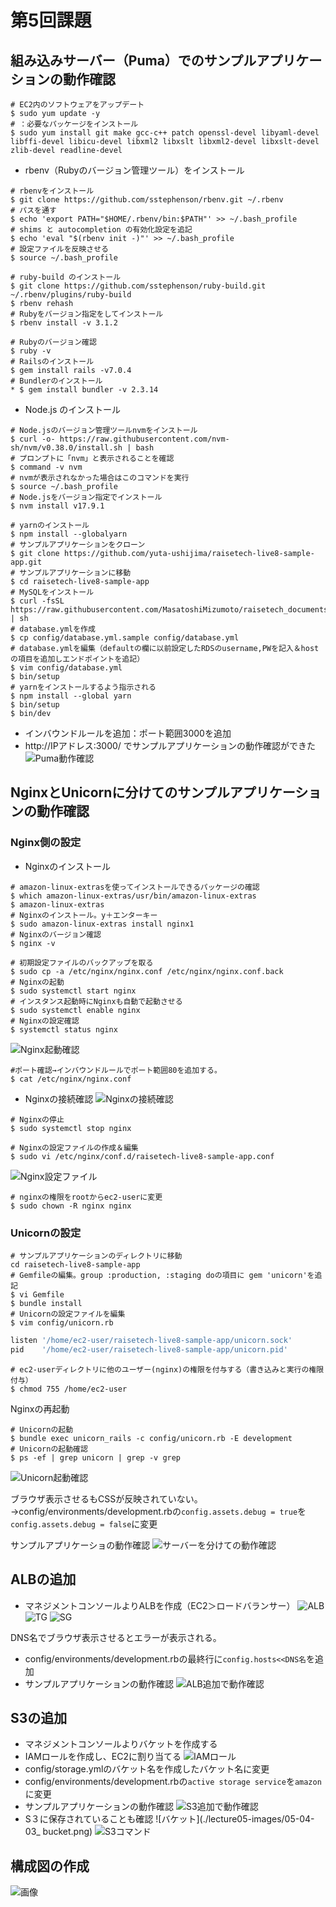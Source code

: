 # 第5回課題

## 組み込みサーバー（Puma）でのサンプルアプリケーションの動作確認

```shell
# EC2内のソフトウェアをアップデート
$ sudo yum update -y
# ：必要なパッケージをインストール
$ sudo yum install git make gcc-c++ patch openssl-devel libyaml-devel libffi-devel libicu-devel libxml2 libxslt libxml2-devel libxslt-devel zlib-devel readline-devel
```

* rbenv（Rubyのバージョン管理ツール）をインストール
```shell
# rbenvをインストール
$ git clone https://github.com/sstephenson/rbenv.git ~/.rbenv
# パスを通す
$ echo 'export PATH="$HOME/.rbenv/bin:$PATH"' >> ~/.bash_profile
# shims と autocompletion の有効化設定を追記
$ echo 'eval "$(rbenv init -)"' >> ~/.bash_profile
# 設定ファイルを反映させる
$ source ~/.bash_profile
```

```shell
# ruby-build のインストール
$ git clone https://github.com/sstephenson/ruby-build.git ~/.rbenv/plugins/ruby-build
$ rbenv rehash
# Rubyをバージョン指定をしてインストール
$ rbenv install -v 3.1.2

# Rubyのバージョン確認
$ ruby -v
# Railsのインストール
$ gem install rails -v7.0.4
# Bundlerのインストール
* $ gem install bundler -v 2.3.14
```

* Node.js  のインストール
```shell
# Node.jsのバージョン管理ツールnvmをインストール
$ curl -o- https://raw.githubusercontent.com/nvm-sh/nvm/v0.38.0/install.sh | bash
# プロンプトに「nvm」と表示されることを確認
$ command -v nvm
# nvmが表示されなかった場合はこのコマンドを実行
$ source ~/.bash_profile
# Node.jsをバージョン指定でインストール
$ nvm install v17.9.1
```

```shell
# yarnのインストール
$ npm install --globalyarn
# サンプルアプリケーションをクローン
$ git clone https://github.com/yuta-ushijima/raisetech-live8-sample-app.git
# サンプルアプリケーションに移動
$ cd raisetech-live8-sample-app
# MySQLをインストール
$ curl -fsSL https://raw.githubusercontent.com/MasatoshiMizumoto/raisetech_documents/main/aws/scripts/mysql_amazon_linux_2.sh | sh
# database.ymlを作成
$ cp config/database.yml.sample config/database.yml
# database.ymlを編集（defaultの欄に以前設定したRDSのusername,PWを記入＆hostの項目を追加しエンドポイントを追記）
$ vim config/database.yml
$ bin/setup
# yarnをインストールするよう指示される
$ npm install --global yarn
$ bin/setup
$ bin/dev
```

* インバウンドルールを追加：ポート範囲3000を追加
* http://IPアドレス:3000/ でサンプルアプリケーションの動作確認ができた
![Puma動作確認](./lecture05-images/05-01_kumikomi.png)


## NginxとUnicornに分けてのサンプルアプリケーションの動作確認

### Nginx側の設定
* Nginxのインストール
```shell
# amazon-linux-extrasを使ってインストールできるパッケージの確認
$ which amazon-linux-extras/usr/bin/amazon-linux-extras
$ amazon-linux-extras
# Nginxのインストール。y＋エンターキー
$ sudo amazon-linux-extras install nginx1
# Nginxのバージョン確認
$ nginx -v
```

```shell
# 初期設定ファイルのバックアップを取る
$ sudo cp -a /etc/nginx/nginx.conf /etc/nginx/nginx.conf.back
# Nginxの起動
$ sudo systemctl start nginx
# インスタンス起動時にNginxも自動で起動させる
$ sudo systemctl enable nginx
# Nginxの設定確認
$ systemctl status nginx
```
![Nginx起動確認](./lecture05-images/05-02-01_Nginx_setting.png)

```shell
#ポート確認→インバウンドルールでポート範囲80を追加する。
$ cat /etc/nginx/nginx.conf
```
* Nginxの接続確認
![Nginxの接続確認](./lecture05-images/05-02-02_Nginx.png)

```shell
# Nginxの停止
$ sudo systemctl stop nginx
```

```shell
# Nginxの設定ファイルの作成＆編集
$ sudo vi /etc/nginx/conf.d/raisetech-live8-sample-app.conf
```
![Nginx設定ファイル](./lecture05-images/05-02-03_raisetech-live8-sample-app.conf.png)
```shell
# nginxの権限をrootからec2-userに変更
$ sudo chown -R nginx nginx
```


### Unicornの設定
```shell
# サンプルアプリケーションのディレクトリに移動
cd raisetech-live8-sample-app
# Gemfileの編集。group :production, :staging doの項目に gem 'unicorn'を追記
$ vi Gemfile
$ bundle install
# Unicornの設定ファイルを編集
$ vim config/unicorn.rb
```
```ruby:unicorn.rb
listen '/home/ec2-user/raisetech-live8-sample-app/unicorn.sock'
pid    '/home/ec2-user/raisetech-live8-sample-app/unicorn.pid'
```

```shell
# ec2-userディレクトリに他のユーザー(nginx)の権限を付与する（書き込みと実行の権限付与）
$ chmod 755 /home/ec2-user
```
Nginxの再起動
```shell
# Unicornの起動
$ bundle exec unicorn_rails -c config/unicorn.rb -E development
# Unicornの起動確認
$ ps -ef | grep unicorn | grep -v grep
```
![Unicorn起動確認](./lecture05-images/05-02-04_unicorn.png)

ブラウザ表示させるもCSSが反映されていない。
→config/environments/development.rbの`config.assets.debug = true`を`config.assets.debug = false`に変更

サンプルアプリケーショの動作確認
![サーバーを分けての動作確認](./lecture05-images/05-02-05_NginxUnicorn.png)


## ALBの追加
* マネジメントコンソールよりALBを作成（EC2＞ロードバランサー）
![ALB](./lecture05-images/05-03-01_ALB.png)
![TG](./lecture05-images/05-03-02_TG.png)
![SG](./lecture05-images/05-03-03_SG.png)

DNS名でブラウザ表示させるとエラーが表示される。
* config/environments/development.rbの最終行に`config.hosts<<DNS名`を追加
* サンプルアプリケーションの動作確認
![ALB追加で動作確認](./lecture05-images/05-03-04_addALB.png)

## S3の追加
* マネジメントコンソールよりバケットを作成する
* IAMロールを作成し、EC2に割り当てる
![IAMロール](./lecture05-images/05-04-01_IAMrole.png)
* config/storage.ymlのバケット名を作成したバケット名に変更
* config/environments/development.rbの`active storage service`を`amazon`に変更
* サンプルアプリケーションの動作確認
![S3追加で動作確認](./lecture05-images/05-04-02_addS3.png)
* S３に保存されていることも確認
![バケット](./lecture05-images/05-04-03_ bucket.png)
![S3コマンド](./lecture05-images/05-04-04_awsS3ls.png)


## 構成図の作成
![画像](./lecture05-images/raisetech_lecture05.drawio.png)
